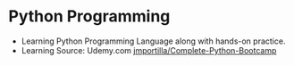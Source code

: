 # Python Programming
- Learning Python Programming Language along with hands-on practice.
- Learning Source: Udemy.com
[jmportilla/Complete-Python-Bootcamp](https://github.com/chandrachudsingh/Complete-Python-Bootcamp)
